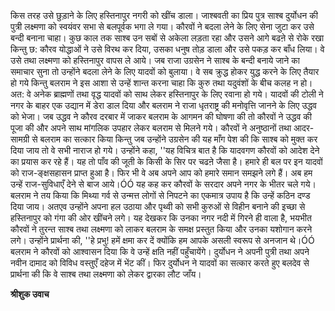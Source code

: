 किस तरह उसे छुड़ाने के लिए हस्तिनापुर नगरी को खींच डाला। जाश्बवती का प्रिय पुत्र साश्ब दुर्योधन की पुत्री लक्ष्मणा को स्वयंवर सभा से बलपूर्वक भगा ले गया। कौरवों ने बदला लेने के लिए सेना जुटा कर उसे बन्दी बनाना चाहा। कुछ काल तक साश्ब उन सबों से अकेला लड़ता रहा और उसने आगे बढऩे से रोके रखा किन्तु छ: कौरव योद्धाओं ने उसे विरथ कर दिया, उसका धनुष तोड़ डाला और उसे पकड़ कर बाँध लिया। वे उसे तथा लक्ष्मणा को हस्तिनापुर वापस ले आये। जब राजा उग्रसेन ने साश्ब के बन्दी बनाये जाने का समाचार सुना तो उन्होंने बदला लेने के लिए यादवों को बुलाया। वे सब क्रुद्ध होकर युद्ध करने के लिए तैयार हो गये किन्तु बलराम ने इस आशा से उन्हें शान्त करना चाहा कि कुरु तथा यदुवंशों के बीच कलह न हो। अत: वे अनेक ब्राह्मणों तथा वृद्ध यादवों को साथ लेकर हस्तिनापुर के लिए रवाना हो गये। यादवों की टोली ने नगर के बाहर एक उद्यान में डेरा डाल दिया और बलराम ने राजा धृतराष्ट्र की मनोवृत्ति जानने के लिए उद्धव को भेजा। जब उद्धव ने कौरव दरबार में जाकर बलराम के आगमन की घोषणा की तो कौरवों ने उद्धव की पूजा की और अपने साथ मांगलिक उपहार लेकर बलराम से मिलने गये। कौरवों ने अनुष्ठानों तथा आदर-सामग्री से बलराम का सत्कार किया किन्तु जब उन्होंने उग्रसेन की यह माँग पेश की कि साश्ब को मुक्त कर दिया जाय तो वे सभी नाराज हो गये। उन्होंने कहा, ''यह विचित्र बात है कि यादवगण कौरवों को आदेश देने का प्रयास कर रहे हैं। यह तो पाँव की जूती के किसी के सिर पर चढऩे जैसा है। हमारे ही बल पर इन यादवों को राज-ङ्क्षसहासन प्राप्त हुआ है। फिर भी वे अब अपने आप को हमारे समान समझने लगे हैं। अब हम उन्हें राज-सुविधाएँ देने से बाज आये।ÓÓ यह कह कर कौरवों के सरदार अपने नगर के भीतर चले गये। बलराम ने तय किया कि मिथ्या गर्व से उन्मत्त लोगों से निपटने का एकमात्र उपाय है कि उन्हें कठिन दण्ड दिया जाय। अतएव उन्होंने अपना हल उठाया और पृथ्वी को सभी कुरुओं से विहीन बनाने की इच्छा से हस्तिनापुर को गंगा की ओर खींचने लगे। यह देखकर कि उनका नगर नदी में गिरने ही वाला है, भयभीत कौरवों ने तुरन्त साश्ब तथा लक्ष्मणा को लाकर बलराम के समक्ष प्रस्तुत किया और उनका यशोगान करने लगे। उन्होंने प्रार्थना की, ''हे प्रभु! हमें क्षमा कर दें क्योंकि हम आपके असली स्वरूप से अनजान थे।ÓÓ बलराम ने कौरवों को आश्वासन दिया कि वे उन्हें क्षति नहीं पहुँचायेंगे। दुर्योधन ने अपनी पुत्री तथा अपने नवीन दामाद को विविध वस्तुएँ दहेज में भेंट कीं। फिर दुर्योधन ने यादवों का सत्कार करते हुए बलदेव से प्रार्थना की कि वे साश्ब तथा लक्ष्मणा को लेकर द्वारका लौट जाँय।  

**श्रीशुक उवाच** 